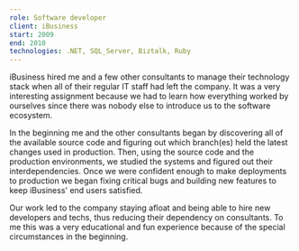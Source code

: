 ```yaml
---
role: Software developer
client: iBusiness
start: 2009
end: 2010
technologies: .NET, SQL_Server, Biztalk, Ruby
---
```


iBusiness hired me and a few other consultants to manage their technology stack when all of their regular IT staff had left the company. It was a very interesting assignment because we had to learn how everything worked by ourselves since there was nobody else to introduce us to the software ecosystem.

In the beginning me and the other consultants began by discovering all of the available source code and figuring out which branch(es) held the latest changes used in production. Then, using the source code and the production environments, we studied the systems and figured out their interdependencies. Once we were confident enough to make deployments to production we began fixing critical bugs and building new features to keep iBusiness' end users satisfied.

Our work led to the company staying afloat and being able to hire new developers and techs, thus reducing their dependency on consultants. To me this was a very educational and fun experience because of the special circumstances in the beginning.
